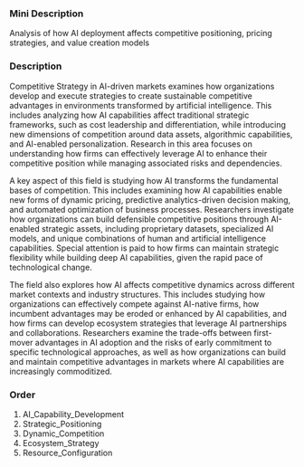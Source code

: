 ### Mini Description

Analysis of how AI deployment affects competitive positioning, pricing strategies, and value creation models

### Description

Competitive Strategy in AI-driven markets examines how organizations develop and execute strategies to create sustainable competitive advantages in environments transformed by artificial intelligence. This includes analyzing how AI capabilities affect traditional strategic frameworks, such as cost leadership and differentiation, while introducing new dimensions of competition around data assets, algorithmic capabilities, and AI-enabled personalization. Research in this area focuses on understanding how firms can effectively leverage AI to enhance their competitive position while managing associated risks and dependencies.

A key aspect of this field is studying how AI transforms the fundamental bases of competition. This includes examining how AI capabilities enable new forms of dynamic pricing, predictive analytics-driven decision making, and automated optimization of business processes. Researchers investigate how organizations can build defensible competitive positions through AI-enabled strategic assets, including proprietary datasets, specialized AI models, and unique combinations of human and artificial intelligence capabilities. Special attention is paid to how firms can maintain strategic flexibility while building deep AI capabilities, given the rapid pace of technological change.

The field also explores how AI affects competitive dynamics across different market contexts and industry structures. This includes studying how organizations can effectively compete against AI-native firms, how incumbent advantages may be eroded or enhanced by AI capabilities, and how firms can develop ecosystem strategies that leverage AI partnerships and collaborations. Researchers examine the trade-offs between first-mover advantages in AI adoption and the risks of early commitment to specific technological approaches, as well as how organizations can build and maintain competitive advantages in markets where AI capabilities are increasingly commoditized.

### Order

1. AI_Capability_Development
2. Strategic_Positioning
3. Dynamic_Competition
4. Ecosystem_Strategy
5. Resource_Configuration
